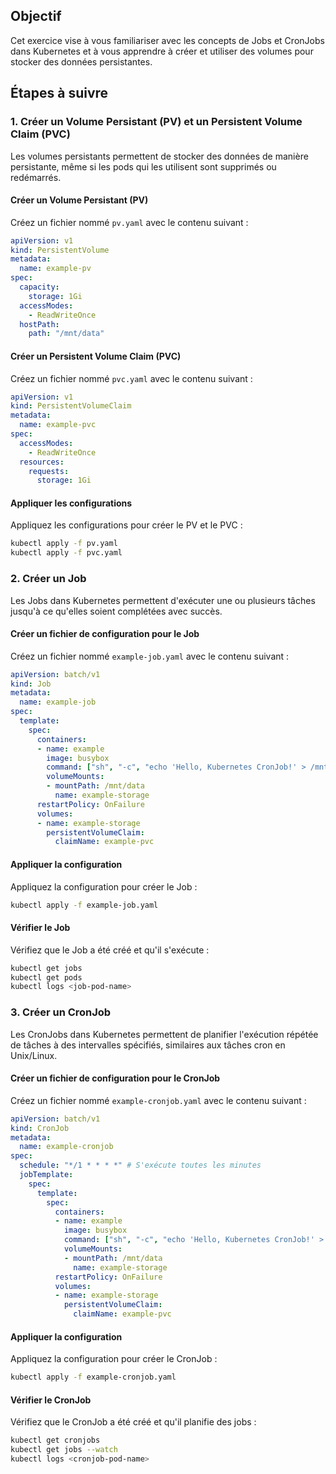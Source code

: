 ## Objectif
Cet exercice vise à vous familiariser avec les concepts de Jobs et CronJobs dans Kubernetes et à vous apprendre à créer et utiliser des volumes pour stocker des données persistantes.

## Étapes à suivre

### 1. Créer un Volume Persistant (PV) et un Persistent Volume Claim (PVC)

Les volumes persistants permettent de stocker des données de manière persistante, même si les pods qui les utilisent sont supprimés ou redémarrés.

#### Créer un Volume Persistant (PV)

Créez un fichier nommé `pv.yaml` avec le contenu suivant :

```yaml
apiVersion: v1
kind: PersistentVolume
metadata:
  name: example-pv
spec:
  capacity:
    storage: 1Gi
  accessModes:
    - ReadWriteOnce
  hostPath:
    path: "/mnt/data"
```

#### Créer un Persistent Volume Claim (PVC)

Créez un fichier nommé `pvc.yaml` avec le contenu suivant :

```yaml
apiVersion: v1
kind: PersistentVolumeClaim
metadata:
  name: example-pvc
spec:
  accessModes:
    - ReadWriteOnce
  resources:
    requests:
      storage: 1Gi
```

#### Appliquer les configurations

Appliquez les configurations pour créer le PV et le PVC :

```bash
kubectl apply -f pv.yaml
kubectl apply -f pvc.yaml
```

### 2. Créer un Job

Les Jobs dans Kubernetes permettent d'exécuter une ou plusieurs tâches jusqu'à ce qu'elles soient complétées avec succès.

#### Créer un fichier de configuration pour le Job

Créez un fichier nommé `example-job.yaml` avec le contenu suivant :

```yaml
apiVersion: batch/v1
kind: Job
metadata:
  name: example-job
spec:
  template:
    spec:
      containers:
      - name: example
        image: busybox
        command: ["sh", "-c", "echo 'Hello, Kubernetes CronJob!' > /mnt/data/cronjob.txt"]
        volumeMounts:
        - mountPath: /mnt/data
          name: example-storage
      restartPolicy: OnFailure
      volumes:
      - name: example-storage
        persistentVolumeClaim:
          claimName: example-pvc
```

#### Appliquer la configuration

Appliquez la configuration pour créer le Job :

```bash
kubectl apply -f example-job.yaml
```

#### Vérifier le Job

Vérifiez que le Job a été créé et qu'il s'exécute :

```bash
kubectl get jobs
kubectl get pods
kubectl logs <job-pod-name>
```

### 3. Créer un CronJob

Les CronJobs dans Kubernetes permettent de planifier l'exécution répétée de tâches à des intervalles spécifiés, similaires aux tâches cron en Unix/Linux.

#### Créer un fichier de configuration pour le CronJob

Créez un fichier nommé `example-cronjob.yaml` avec le contenu suivant :

```yaml
apiVersion: batch/v1
kind: CronJob
metadata:
  name: example-cronjob
spec:
  schedule: "*/1 * * * *" # S'exécute toutes les minutes
  jobTemplate:
    spec:
      template:
        spec:
          containers:
          - name: example
            image: busybox
            command: ["sh", "-c", "echo 'Hello, Kubernetes CronJob!' > /mnt/data/cronjob.txt"]
            volumeMounts:
            - mountPath: /mnt/data
              name: example-storage
          restartPolicy: OnFailure
          volumes:
          - name: example-storage
            persistentVolumeClaim:
              claimName: example-pvc
```

#### Appliquer la configuration

Appliquez la configuration pour créer le CronJob :

```bash
kubectl apply -f example-cronjob.yaml
```

#### Vérifier le CronJob

Vérifiez que le CronJob a été créé et qu'il planifie des jobs :

```bash
kubectl get cronjobs
kubectl get jobs --watch
kubectl logs <cronjob-pod-name>
```
